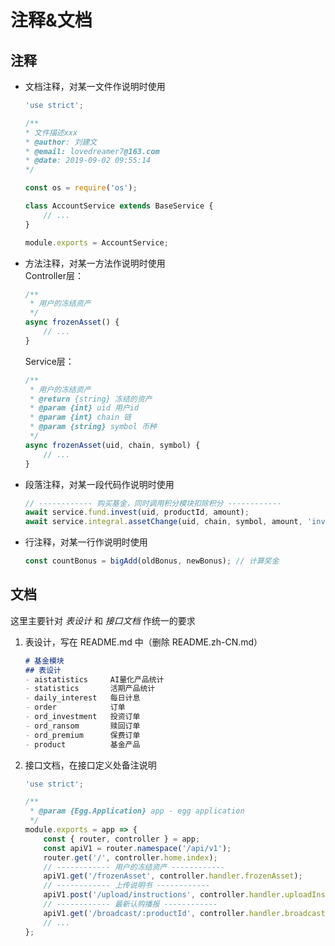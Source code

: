 # 注释&文档
## 注释
- 文档注释，对某一文件作说明时使用
    ```js
    'use strict';

    /**
    * 文件描述xxx
    * @author: 刘建文
    * @email: lovedreamer7@163.com
    * @date: 2019-09-02 09:55:14
    */

    const os = require('os');

    class AccountService extends BaseService {
        // ...
    }

    module.exports = AccountService;
    ```
- 方法注释，对某一方法作说明时使用  
    Controller层：
    ```js
    /**
     * 用户的冻结资产
     */
    async frozenAsset() {
        // ...
    }
    ```
    Service层：
    ```js
    /**
     * 用户的冻结资产
     * @return {string} 冻结的资产
     * @param {int} uid 用户id
     * @param {int} chain 链
     * @param {string} symbol 币种
     */
    async frozenAsset(uid, chain, symbol) {
        // ...
    }
    ```
- 段落注释，对某一段代码作说明时使用
    ```js
    // ------------ 购买基金，同时调用积分模块扣除积分 ------------
    await service.fund.invest(uid, productId, amount);
    await service.integral.assetChange(uid, chain, symbol, amount, 'investFund');
    ```
- 行注释，对某一行作说明时使用
    ```js
    const countBonus = bigAdd(oldBonus, newBonus); // 计算奖金
    ```
## 文档
这里主要针对 *表设计* 和 *接口文档* 作统一的要求  
1. 表设计，写在 README.md 中（删除 README.zh-CN.md）
    ```md
    # 基金模块
    ## 表设计
    - aistatistics     AI量化产品统计
    - statistics       活期产品统计
    - daily_interest   每日计息
    - order            订单
    - ord_investment   投资订单
    - ord_ransom       赎回订单
    - ord_premium      保费订单
    - product          基金产品
    ```
2. 接口文档，在接口定义处备注说明
    ```js
    'use strict';

    /**
     * @param {Egg.Application} app - egg application
     */
    module.exports = app => {
        const { router, controller } = app;
        const apiV1 = router.namespace('/api/v1');
        router.get('/', controller.home.index);
        // ------------ 用户的冻结资产 ------------
        apiV1.get('/frozenAsset', controller.handler.frozenAsset);
        // ------------ 上传说明书 ------------
        apiV1.post('/upload/instructions', controller.handler.uploadInstructions);
        // ------------ 最新认购播报 ------------
        apiV1.get('/broadcast/:productId', controller.handler.broadcast);
        // ...
    };
    ```